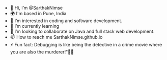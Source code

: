 - 👋 Hi, I’m @SarthakNimse
- 🌍 I'm based in Pune, India
- 👀 I’m interested in coding and software development.
- 🌱 I’m currently learning 
- 💞️ I’m looking to collaborate on Java and full stack web development.
- 📫 How to reach me SarthakNimse.github.io
- ⚡ Fun fact: Debugging is like being the detective in a crime movie where you are also the murderer!"🕵️‍♂️

<!---
SarthakNimse/SarthakNimse is a ✨ special ✨ repository because its `README.md` (this file) appears on your GitHub profile.
You can click the Preview link to take a look at your changes.
--->
